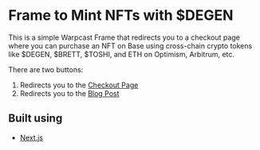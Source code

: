 # Frame to Mint NFTs with $DEGEN

This is a simple Warpcast Frame that redirects you to a checkout page where you can purchase an NFT on Base using cross-chain crypto tokens like $DEGEN, $BRETT, $TOSHI, and ETH on Optimism, Arbitrum, etc. 

There are two buttons:
1. Redirects you to the [Checkout Page](https://headless-checkout-theta.vercel.app/)
2. Redirects you to the [Blog Post](https://blog.crossmint.com/how-to-build-an-nft-checkout-with-degen-token/?utm_source=rohit&utm_medium=warpcaste&utm_campaign=degen)

## Built using

- [Next.js](https://nextjs.org/)
